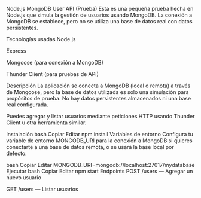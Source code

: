 Node.js MongoDB User API (Prueba)
Esta es una pequeña prueba hecha en Node.js que simula la gestión de usuarios usando MongoDB. La conexión a MongoDB se establece, pero no se utiliza una base de datos real con datos persistentes.

Tecnologías usadas
Node.js

Express

Mongoose (para conexión a MongoDB)

Thunder Client (para pruebas de API)

Descripción
La aplicación se conecta a MongoDB (local o remota) a través de Mongoose, pero la base de datos utilizada es solo una simulación para propósitos de prueba. No hay datos persistentes almacenados ni una base real configurada.

Puedes agregar y listar usuarios mediante peticiones HTTP usando Thunder Client u otra herramienta similar.

Instalación
bash
Copiar
Editar
npm install
Variables de entorno
Configura tu variable de entorno MONGODB_URI para la conexión a MongoDB si quieres conectarte a una base de datos remota, o se usará la base local por defecto:

bash
Copiar
Editar
MONGODB_URI=mongodb://localhost:27017/mydatabase
Ejecutar
bash
Copiar
Editar
npm start
Endpoints
POST /users — Agregar un nuevo usuario

GET /users — Listar usuarios
